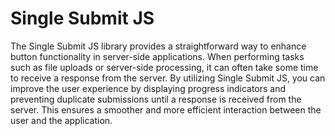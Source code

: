 # Single Submit JS

The Single Submit JS library provides a straightforward way to enhance button functionality in server-side applications. When performing tasks such as file uploads or server-side processing, it can often take some time to receive a response from the server. By utilizing Single Submit JS, you can improve the user experience by displaying progress indicators and preventing duplicate submissions until a response is received from the server. This ensures a smoother and more efficient interaction between the user and the application.